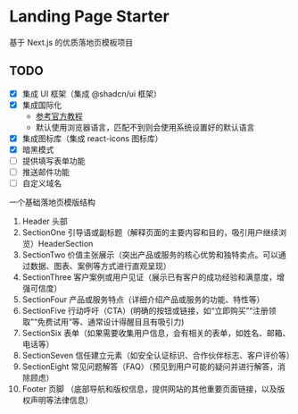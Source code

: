# Landing Page Starter

基于 Next.js 的优质落地页模板项目

## TODO

- [x] 集成 UI 框架（集成 @shadcn/ui 框架）
- [x] 集成国际化
  - [参考官方教程](https://nextjs.org/docs/app/building-your-application/routing/internationalization)
  - 默认使用浏览器语言，匹配不到则会使用系统设置好的默认语言
- [x] 集成图标库（集成 react-icons 图标库）
- [x] 暗黑模式
- [ ] 提供填写表单功能
- [ ] 推送邮件功能
- [ ] 自定义域名

一个基础落地页模版结构

1. Header 头部
2. SectionOne 引导语或副标题（解释页面的主要内容和目的，吸引用户继续浏览）HeaderSection
3. SectionTwo 价值主张展示（突出产品或服务的核心优势和独特卖点。可以通过数据、图表、案例等方式进行直观呈现）
4. SectionThree 客户案例或用户见证（展示已有客户的成功经验和满意度，增强可信度）
5. SectionFour 产品或服务特点（详细介绍产品或服务的功能、特性等）
6. SectionFive 行动呼吁（CTA）(明确的按钮或链接，如“立即购买”“注册领取”“免费试用”等、通常设计得醒目且有吸引力)
7. SectionSix 表单（如果需要收集用户信息，会有相关的表单，如姓名、邮箱、电话等）
8. SectionSeven 信任建立元素（如安全认证标识、合作伙伴标志、客户评价等）
9. SectionEight 常见问题解答（FAQ）（预见到用户可能的疑问并进行解答，消除顾虑）
10. Footer 页脚 （底部导航和版权信息，提供网站的其他重要页面链接，以及版权声明等法律信息）

